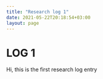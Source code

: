```yaml
---
title: "Research log 1"
date: 2021-05-22T20:18:54+03:00
layout: page
---
```


# LOG 1

Hi, this is the first research log entry



